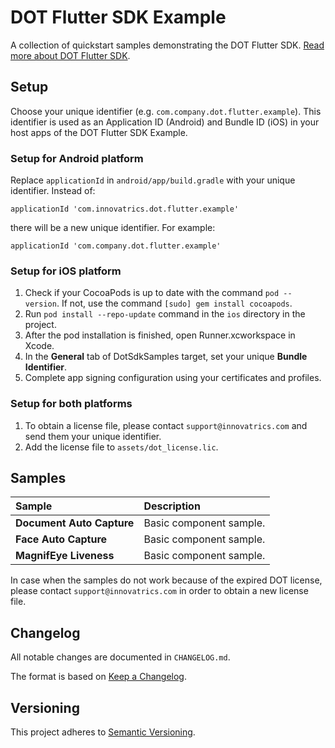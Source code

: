 # DOT Flutter SDK Example

A collection of quickstart samples demonstrating the DOT Flutter SDK. [Read more about DOT Flutter SDK](https://developers.innovatrics.com/digital-onboarding/).

## Setup

Choose your unique identifier (e.g. `com.company.dot.flutter.example`). This identifier is used as an Application ID (Android) and Bundle ID (iOS) in your host apps of the DOT Flutter SDK Example.

### Setup for Android platform

Replace `applicationId` in `android/app/build.gradle` with your unique identifier. Instead of:

```
applicationId 'com.innovatrics.dot.flutter.example'
```

there will be a new unique identifier. For example:

```
applicationId 'com.company.dot.flutter.example'
```

### Setup for iOS platform

1. Check if your CocoaPods is up to date with the command `pod --version`. If not, use the command `[sudo] gem install cocoapods`.
1. Run `pod install --repo-update` command in the `ios` directory in the project.
1. After the pod installation is finished, open Runner.xcworkspace in Xcode.
1. In the **General** tab of DotSdkSamples target, set your unique **Bundle Identifier**.
1. Complete app signing configuration using your certificates and profiles.

### Setup for both platforms

1. To obtain a license file, please contact `support@innovatrics.com` and send them your unique identifier.
1. Add the license file to `assets/dot_license.lic`.

## Samples

| Sample                    | Description             |
|:--------------------------|:------------------------|
| **Document Auto Capture** | Basic component sample. |
| **Face Auto Capture**     | Basic component sample. |
| **MagnifEye Liveness**    | Basic component sample. |

In case when the samples do not work because of the expired DOT license, please contact `support@innovatrics.com` in order to obtain a new license file.

## Changelog

All notable changes are documented in `CHANGELOG.md`.

The format is based on [Keep a Changelog](https://keepachangelog.com/en/1.1.0/).

## Versioning

This project adheres to [Semantic Versioning](https://semver.org/spec/v2.0.0.html).

